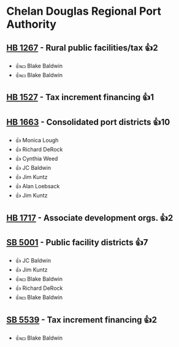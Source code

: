 # Chelan Douglas Regional Port Authority

## [HB 1267](/bill/2023-24/hb/1267/) - Rural public facilities/tax 👍2  
* 👍💵 Blake Baldwin
* 👍💵 Blake Baldwin

## [HB 1527](/bill/2023-24/hb/1527/) - Tax increment financing 👍1  

## [HB 1663](/bill/2023-24/hb/1663/) - Consolidated port districts 👍10  
* 👍 Monica Lough
* 👍 Richard DeRock
* 👍 Cynthia Weed
* 👍 JC Baldwin
* 👍 Jim Kuntz
* 👍 Alan Loebsack
* 👍 Jim Kuntz

## [HB 1717](/bill/2023-24/hb/1717/) - Associate development orgs. 👍2  

## [SB 5001](/bill/2023-24/sb/5001/) - Public facility districts 👍7  
* 👍 JC Baldwin
* 👍 Jim Kuntz
* 👍💵 Blake Baldwin
* 👍 Richard DeRock
* 👍💵 Blake Baldwin

## [SB 5539](/bill/2023-24/sb/5539/) - Tax increment financing 👍2  
* 👍💵 Blake Baldwin